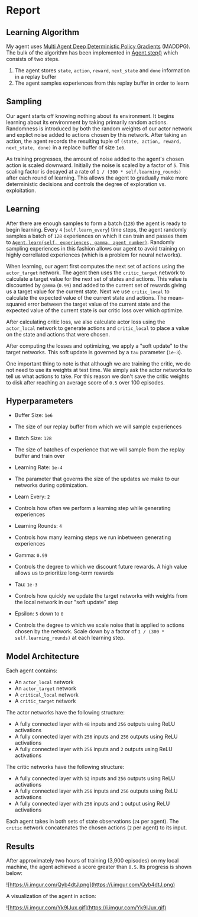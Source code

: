 # Report

## Learning Algorithm

My agent uses [Multi Agent Deep Deterministic Policy Gradients](https://arxiv.org/abs/1706.02275) (MADDPG). The bulk of the algorithm has been implemented in [Agent.step()](https://github.com/JoshVarty/Tennis/blob/e29c20069d085a5ab8fd03fadb5d1f948c7238d2/agent.py#L43-L51) which consists of two steps.

1. The agent stores `state`, `action`, `reward`, `next_state` and `done` information in a replay buffer
2. The agent samples experiences from this replay buffer in order to learn

## Sampling

Our agent starts off knowing nothing about its environment. It begins learning about its environment by taking primarily random actions. Randomness is introduced by both the random weights of our actor network and explict noise added to actions chosen by this network. After taking an action, the agent records the resulting tuple of `(state, action, reward, next_state, done)` in a replace buffer of size `1e6`.

As training progresses, the amount of noise added to the agent's chosen action is scaled downward. Initially the noise is scaled by a factor of `5`. This scaling factor is decayed at a rate of `1 / (300 * self.learning_rounds)` after each round of learning. This allows the agent to gradually make more deterministic decisions and controls the degree of exploration vs. exploitation.

## Learning

After there are enough samples to form a batch (`128`) the agent is ready to begin learning. Every `4` (`self.learn_every`) time steps, the agent randomly samples a batch of `128` experiences on which it can train and passes them to [`Agent.learn(self, experiences, gamma, agent_number)`](https://github.com/JoshVarty/Tennis/blob/e29c20069d085a5ab8fd03fadb5d1f948c7238d2/agent.py#L69). Randomly sampling experiences in this fashion allows our agent to avoid training on highly correllated experiences (which is a problem for neural networks).

When learning, our agent first computes the next set of actions using the `actor_target` network. The agent then uses the `critic_target` network to calculate a target value for the next set of states and actions. This value is discounted by `gamma` (`0.99`) and added to the current set of rewards giving us a target value for the current state. Next we use `critic_local` to calculate the expected value of the current state and actions. The mean-squared error between the target value of the current state and the expected value of the current state is our critic loss over which optimize.

After calculating critic loss, we also calculate actor loss using the `actor_local` network to generate actions and `critic_local` to place a value on the state and actions that were chosen.

After computing the losses and optimizing, we apply a "soft update" to the target networks. This soft update is governed by a `tau` parameter (`1e-3`).

One important thing to note is that although we are training the critic, we do not need to use its weights at test time. We simply ask the actor networks to tell us what actions to take. For this reason we don't save the critic weights to disk after reaching an average score of `0.5` over 100 episodes.

## Hyperparameters

 - Buffer Size: `1e6`
  - The size of our replay buffer from which we will sample experiences

 - Batch Size: `128`
  - The size of batches of experience that we will sample from the replay buffer and train over

 - Learning Rate: `1e-4`
  - The parameter that governs the size of the updates we make to our networks during optimization.

 - Learn Every: `2`
  - Controls how often we perform a learning step while generating experiences

 - Learning Rounds: `4`
  - Controls how many learning steps we run inbetween generating experiences

 - Gamma: `0.99`
  - Controls the degree to which we discount future rewards. A high value allows us to prioritize long-term rewards

 - Tau: `1e-3`
  - Controls how quickly we update the target networks with weights from the local network in our "soft update" step

 - Epsilon: `5` down to `0`
  - Controls the degree to which we scale noise that is applied to actions chosen by the network. Scale down by a factor of `1 / (300 * self.learning_rounds)` at each learning step.

## Model Architecture

Each agent contains:

 - An `actor_local` network
 - An `actor_target` network
 - A `critical_local` network
 - A `critic_target` network

The actor networks have the following structure:

- A fully connected layer with `48` inputs and `256` outputs using ReLU activations
- A fully connected layer with `256` inputs and `256` outputs using ReLU activations
- A fully connected layer with `256` inputs and `2` outputs using ReLU activations

The critic networks have the following structure:

- A fully connected layer with `52` inputs and `256` outputs using ReLU activations
- A fully connected layer with `256` inputs and `256` outputs using ReLU activations
- A fully connected layer with `256` inputs and `1` output using ReLU activations

Each agent takes in both sets of state observations (`24` per agent). The `critic` network concatenates the chosen actions (`2` per agent) to its input.

## Results

After approximately two hours of training (3,900 episodes) on my local machine, the agent achieved a score greater than `0.5`. Its progress is shown below:

![https://i.imgur.com/Qyb4dtJ.png](https://i.imgur.com/Qyb4dtJ.png)

A visualization of the agent in action:

![https://i.imgur.com/Yk9IJux.gif](https://i.imgur.com/Yk9IJux.gif)



